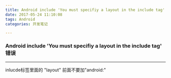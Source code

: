 ```yaml
---
title: Android include 'You must specifiy a layout in the include tag' 错误
date: 2017-05-24 11:10:08
tags: Android
categories: 开发笔记

---
```

### Android include 'You must specifiy a layout in the include tag' 错误
***

inlucde标签里面的 "layout"  前面不要加"android:"